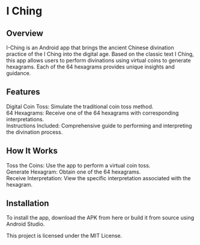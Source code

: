 # I Ching

## Overview
I-Ching is an Android app that brings the ancient Chinese divination practice of the I Ching into the digital age. Based on the classic text I Ching, this app allows users to perform divinations using virtual coins to generate hexagrams. Each of the 64 hexagrams provides unique insights and guidance.  

## Features
 Digital Coin Toss: Simulate the traditional coin toss method.  
 64 Hexagrams: Receive one of the 64 hexagrams with corresponding interpretations.  
 Instructions Included: Comprehensive guide to performing and interpreting the divination process.  

## How It Works
Toss the Coins: Use the app to perform a virtual coin toss.  
    Generate Hexagram: Obtain one of the 64 hexagrams.  
    Receive Interpretation: View the specific interpretation associated with the hexagram.  

## Installation

To install the app, download the APK from here or build it from source using Android Studio.

This project is licensed under the MIT License.
